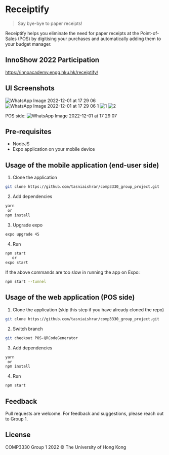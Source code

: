 # Receiptify

> Say bye-bye to paper receipts!

Receiptify helps you eliminate the need for paper receipts at the Point-of-Sales (POS) by digitising your purchases and automatically adding them to your budget manager.

## InnoShow 2022 Participation
https://innoacademy.engg.hku.hk/receiptify/

## UI Screenshots
![WhatsApp Image 2022-12-01 at 17 29 06](https://user-images.githubusercontent.com/61655124/205020313-ae9d9b6c-8314-4780-939a-f366126e534b.jpg)
![WhatsApp Image 2022-12-01 at 17 29 06 1](https://user-images.githubusercontent.com/61655124/205020373-7c122eb6-523e-405b-b8e6-09aa951806b6.jpg)
![1](https://user-images.githubusercontent.com/61655124/205020426-b54744c5-d8ca-44f0-824b-c5edf544ecb8.jpg)
![2](https://user-images.githubusercontent.com/61655124/205020486-3e98068e-8a01-49a3-b127-ae66130d3371.jpg)

POS side:
![WhatsApp Image 2022-12-01 at 17 29 07](https://user-images.githubusercontent.com/61655124/205020541-1c95bcd5-bb24-4e5a-aeac-6b1f4ec8577a.jpg)

## Pre-requisites

- NodeJS
- Expo application on your mobile device

## Usage of the mobile application (end-user side)

1. Clone the application

```bash
git clone https://github.com/tasniaishrar/comp3330_group_project.git
```
2. Add dependencies

```bash
yarn
 or
npm install
```
3. Upgrade expo

```bash
expo upgrade 45
```

4. Run

```bash
npm start
   or
expo start

```

If the above commands are too slow in running the app on Expo:
```bash
npm start --tunnel

```
## Usage of the web application (POS side)

1. Clone the application (skip this step if you have already cloned the repo)

```bash
git clone https://github.com/tasniaishrar/comp3330_group_project.git
```

2. Switch branch

```bash
git checkout POS-QRCodeGenerator
```

3. Add dependencies

```bash
yarn
 or
npm install
```

4. Run

```bash
npm start

```

## Feedback

Pull requests are welcome. 
For feedback and suggestions, please reach out to Group 1.


## License

COMP3330 Group 1 2022 &copy; The University of Hong Kong 
